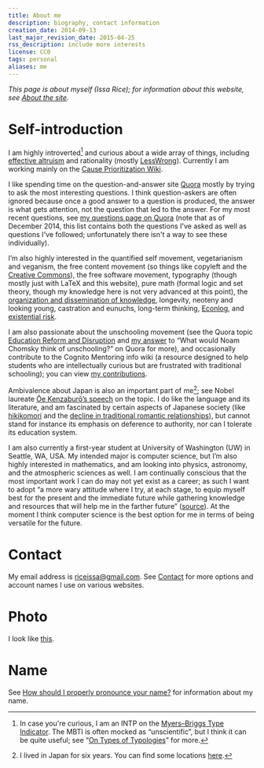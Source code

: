```yaml
---
title: About me
description: biography, contact information
creation_date: 2014-09-13
last_major_revision_date: 2015-04-25
rss_description: include more interests
license: CC0
tags: personal
aliases: me
---
```


*This page is about myself (Issa Rice); for information about this
website, see [About the site]().*

# Self-introduction

I am highly introverted[^mbti] and curious about a wide array of things,
including [effective altruism]() and rationality (mostly [LessWrong]()).
Currently I am working mainly on the [Cause Prioritization Wiki][cp].

[cp]: http://causeprioritization.org/

[^mbti]: In case you're curious, I am an INTP on the [Myers–Briggs Type
Indicator](!w).  The MBTI is often mocked as “unscientific”, but I think
it can be quite useful; see “[On Types of Typologies]” for more.

[On Types of Typologies]: http://slatestarcodex.com/2014/05/27/on-types-of-typologies/

I like spending time on the question-and-answer site [Quora]() mostly by
trying to ask the most interesting questions.  I think question-askers
are often ignored because once a good answer to a question is produced,
the answer is what gets attention, not the question that led to the
answer.  For my most recent questions, see [my questions page on
Quora][my qs] (note that as of December 2014, this list contains both
the questions I've asked as well as questions I've followed;
unfortunately there isn't a way to see these individually).

[my qs]: https://www.quora.com/Issa-Rice/questions

I’m also highly interested in the quantified self movement,
vegetarianism and veganism, the free content movement (so things like
copyleft and the [Creative Commons](!w)), the free software movement,
typography (though mostly just with LaTeX and this website), pure math
(formal logic and set theory, though my knowledge here is not very
advanced at this point), the [organization and dissemination of
knowledge](content-creation), longevity, neoteny and looking young,
castration and eunuchs, long-term thinking, [Econlog](), and
[existential risk].

[existential risk]: http://www.nickbeckstead.com/research

I am also passionate about the unschooling movement (see the Quora topic
[Education Reform and Disruption] and [my answer][chomsky usch] to “What
would Noam Chomsky think of unschooling?” on Quora for more), and
occasionally contribute to the Cognito Mentoring info wiki (a resource
designed to help students who are intellectually curious but are
frustrated with traditional schooling); you can view [my
contributions][cm cont].

[Education Reform and Disruption]: https://www.quora.com/Education-Reform-and-Disruption
[chomsky usch]: https://www.quora.com/What-would-Noam-Chomsky-think-of-unschooling/answer/Issa-Rice
[cm cont]: http://info.cognitomentoring.org/wiki/Special:Contributions/Riceissa

Ambivalence about Japan is also an important part of me[^japan]; see
Nobel laureate [Ōe Kenzaburō’s speech][oe speech] on the topic.  I do
like the language and its literature, and am fascinated by certain
aspects of Japanese society (like [hikikomori](!w) and the [decline in
traditional romantic relationships][japan sex]), but cannot stand for
instance its emphasis on deference to authority, nor can I tolerate its
education system.

[oe speech]: http://www.nobelprize.org/nobel_prizes/literature/laureates/1994/oe-lecture.html
[japan sex]: http://www.webcitation.org/query?url=http%3A%2F%2Fwww.theguardian.com%2Fworld%2F2013%2Foct%2F20%2Fyoung-people-japan-stopped-having-sex&date=2014-11-16

[^japan]: I lived in Japan for six years.  You can find some locations
[here](https://www.quora.com/Issa-Rice/about).

I am also currently a first-year student at University of Washington
(UW) in Seattle, WA, USA.  My intended major is computer science, but
I’m also highly interested in mathematics, and am looking into physics,
astronomy, and the atmospheric sciences as well.  I am continually
conscious that the most important work I can do may not yet exist as a
career; as such I want to adopt “a more wary attitude where I try, at
each stage, to equip myself best for the present and the immediate
future while gathering knowledge and resources that will help me in the
farther future” ([source][vipul future]).  At the moment I think
computer science is the best option for me in terms of being versatile
for the future.

[vipul future]: https://whatisresearch.wordpress.com/2007/08/30/to-be-set-aside/

# Contact

My email address is [riceissa@gmail.com][email].  See [Contact]() for
more options and account names I use on various websites.

[email]: mailto:riceissa@gmail.com

# Photo

I look like [this](identification-photo.jpg).

# Name

See [How should I properly pronounce your name?]() for information about
my name.
